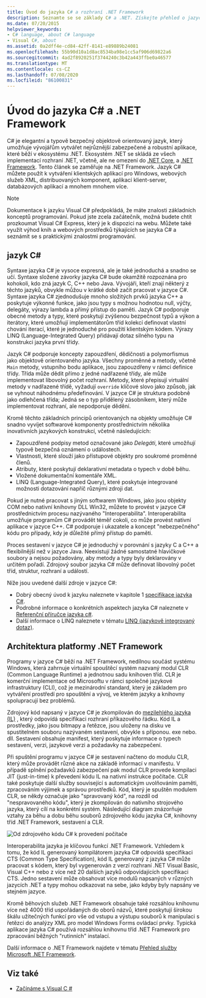 ```yaml
---
title: Úvod do jazyka C# a rozhraní .NET Framework
description: Seznamte se se základy C# a .NET. Získejte přehled o jazyce C# a ekosystému .NET.
ms.date: 07/20/2015
helpviewer_keywords:
- C# language, about C# language
- Visual C#, about
ms.assetid: 0a2dff4e-cd84-42ff-8141-e89889b24081
ms.openlocfilehash: 55b90d10a1d8ac8534ba98e1cc5af906d69822a6
ms.sourcegitcommit: 4ad2f8920251f3744240c3b42a443ffbe0a46577
ms.translationtype: MT
ms.contentlocale: cs-CZ
ms.lasthandoff: 07/08/2020
ms.locfileid: "86100831"
---
```

# <a name="introduction-to-the-c-language-and-the-net-framework"></a>Úvod do jazyka C# a .NET Framework

C# je elegantní a typově bezpečný objektově orientovaný jazyk, který umožňuje vývojářům vytvářet nejrůznější zabezpečené a robustní aplikace, které běží v ekosystému .NET. Ekosystém .NET se skládá ze všech implementací rozhraní .NET, včetně, ale ne omezení do [.NET Core](../../core/index.yml), a [.NET Framework](../../framework/index.yml). Tento článek se zaměřuje na .NET Framework. Jazyk C# můžete použít k vytváření klientských aplikací pro Windows, webových služeb XML, distribuovaných komponent, aplikací klient-server, databázových aplikací a mnohem mnohem více.

> [!NOTE]
> Dokumentace k jazyku Visual C# předpokládá, že máte znalosti základních konceptů programování. Pokud jste zcela začátečník, možná budete chtít prozkoumat Visual C# Express, který je k dispozici na webu. Můžete také využít výhod knih a webových prostředků týkajících se jazyka C# a seznámit se s praktickými znalostmi programování.

## <a name="c-language"></a>jazyk C#

Syntaxe jazyka C# je vysoce expresná, ale je také jednoduchá a snadno se učí. Syntaxe složené závorky jazyka C# bude okamžitě rozpoznána pro kohokoli, kdo zná jazyk C, C++ nebo Java. Vývojáři, kteří znají některý z těchto jazyků, obvykle můžou v krátké době začít pracovat v jazyce C#. Syntaxe jazyka C# zjednodušuje mnoho složitých prvků jazyka C++ a poskytuje výkonné funkce, jako jsou typy s možnou hodnotou null, výčty, delegáty, výrazy lambda a přímý přístup do paměti. Jazyk C# podporuje obecné metody a typy, které poskytují zvýšenou bezpečnost typů a výkon a iterátory, které umožňují implementátorům tříd kolekcí definovat vlastní chování iterací, které je jednoduché pro použití klientským kódem. Výrazy LINQ (Language-Integrated Query) přidávají dotaz silného typu na konstrukci jazyka první třídy.

Jazyk C# podporuje koncepty zapouzdření, dědičnosti a polymorfismus jako objektově orientovaného jazyka. Všechny proměnné a metody, včetně `Main` metody, vstupního bodu aplikace, jsou zapouzdřeny v rámci definice třídy. Třída může dědit přímo z jedné nadřazené třídy, ale může implementovat libovolný počet rozhraní. Metody, které přepisují virtuální metody v nadřazené třídě, vyžadují `override` klíčové slovo jako způsob, jak se vyhnout náhodnému předefinování. V jazyce C# je struktura podobně jako odlehčená třída; Jedná se o typ přidělený zásobníkem, který může implementovat rozhraní, ale nepodporuje dědění.

Kromě těchto základních principů orientovaných na objekty umožňuje C# snadno vyvíjet softwarové komponenty prostřednictvím několika inovativních jazykových konstrukcí, včetně následujících:

- Zapouzdřené podpisy metod označované jako *Delegáti*, které umožňují typově bezpečná oznámení o událostech.
- Vlastnosti, které slouží jako přístupové objekty pro soukromé proměnné členů.
- Atributy, které poskytují deklarativní metadata o typech v době běhu.
- Vložené dokumentační komentáře XML.
- LINQ (Language-Integrated Query), které poskytuje integrované možnosti dotazování napříč různými zdroji dat.

Pokud je nutné pracovat s jiným softwarem Windows, jako jsou objekty COM nebo nativní knihovny DLL Win32, můžete to provést v jazyce C# prostřednictvím procesu nazývaného "Interoperabilita". Interoperabilita umožňuje programům C# provádět téměř cokoli, co může provést nativní aplikace v jazyce C++. C# podporuje i ukazatele a koncept "nebezpečného" kódu pro případy, kdy je důležité přímý přístup do paměti.

Proces sestavení v jazyce C# je jednoduchý v porovnání s jazyky C a C++ a flexibilnější než v jazyce Java. Neexistují žádné samostatné hlavičkové soubory a nejsou požadovány, aby metody a typy byly deklarovány v určitém pořadí. Zdrojový soubor jazyka C# může definovat libovolný počet tříd, struktur, rozhraní a událostí.

Níže jsou uvedené další zdroje v jazyce C#:

- Dobrý obecný úvod k jazyku naleznete v kapitole 1 [specifikace jazyka C#](/dotnet/csharp/language-reference/language-specification/introduction).
- Podrobné informace o konkrétních aspektech jazyka C# naleznete v [Referenční příručce jazyka c#](../language-reference/index.md).
- Další informace o LINQ naleznete v tématu [LINQ (jazykově integrovaný dotaz)](../programming-guide/concepts/linq/index.md).

## <a name="net-framework-platform-architecture"></a>Architektura platformy .NET Framework

Programy v jazyce C# běží na .NET Framework, nedílnou součást systému Windows, která zahrnuje virtuální spouštěcí systém nazvaný modul CLR (Common Language Runtime) a jednotnou sadu knihoven tříd. CLR je komerční implementace od Microsoftu v rámci společné jazykové infrastruktury (CLI), což je mezinárodní standard, který je základem pro vytváření prostředí pro spouštění a vývoj, ve kterém jazyky a knihovny spolupracují bez problémů.

Zdrojový kód napsaný v jazyce C# je zkompilován do [mezilehlého jazyka (IL)](../../standard/managed-code.md) , který odpovídá specifikaci rozhraní příkazového řádku. Kód IL a prostředky, jako jsou bitmapy a řetězce, jsou uloženy na disku ve spustitelném souboru nazývaném sestavení, obvykle s příponou. exe nebo. dll. Sestavení obsahuje manifest, který poskytuje informace o typech sestavení, verzi, jazykové verzi a požadavky na zabezpečení.

Při spuštění programu v jazyce C# je sestavení načteno do modulu CLR, který může provádět různé akce na základě informací v manifestu. V případě splnění požadavků zabezpečení pak modul CLR provede kompilaci JIT (just-in-time) k převedení kódu IL na nativní instrukce počítače. CLR také poskytuje další služby související s automatickým uvolňováním paměti, zpracováním výjimek a správou prostředků. Kód, který je spuštěn modulem CLR, se někdy označuje jako "spravovaný kód", na rozdíl od "nespravovaného kódu", který je zkompilován do nativního strojového jazyka, který cílí na konkrétní systém. Následující diagram znázorňuje vztahy za běhu a dobu běhu souborů zdrojového kódu jazyka C#, knihovny tříd .NET Framework, sestavení a CLR.

![Od zdrojového kódu C# k provedení počítače](./media/introduction-to-the-csharp-language-and-the-net-framework/net-architecture-relationships.png)

Interoperabilita jazyka je klíčovou funkcí .NET Framework. Vzhledem k tomu, že kód IL generovaný kompilátorem jazyka C# odpovídá specifikaci CTS (Common Type Specification), kód IL generovaný z jazyka C# může pracovat s kódem, který byl vygenerován z verzí rozhraní .NET Visual Basic, Visual C++ nebo z více než 20 dalších jazyků odpovídajících specifikaci CTS. Jedno sestavení může obsahovat více modulů napsaných v různých jazycích .NET a typy mohou odkazovat na sebe, jako kdyby byly napsány ve stejném jazyce.

Kromě běhových služeb .NET Framework obsahuje také rozsáhlou knihovnu více než 4000 tříd uspořádaných do oborů názvů, které poskytují širokou škálu užitečných funkcí pro vše od vstupu a výstupu souborů k manipulaci s řetězci do analýzy XML pro model Windows Forms ovládací prvky. Typická aplikace jazyka C# používá rozsáhlou knihovnu tříd .NET Framework pro zpracování běžných "rutinních" instalací.

Další informace o .NET Framework najdete v tématu [Přehled služby Microsoft .NET Framework](../../framework/get-started/overview.md).

## <a name="see-also"></a>Viz také

- [Začínáme s Visual C #](/visualstudio/ide/quickstart-csharp-console)
